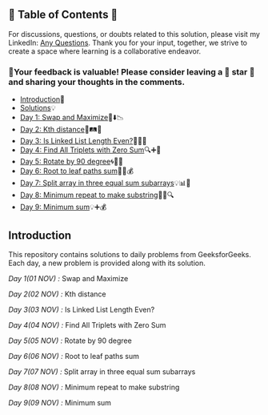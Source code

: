 ## 📜 Table of Contents 📜

For discussions, questions, or doubts related to this solution, please visit my LinkedIn: [Any Questions](https://www.linkedin.com/in/het-patel-8b110525a/). Thank you for your input, together, we strive to create a space where learning is a collaborative endeavor.

### 🔮Your feedback is valuable! Please consider leaving a 🌟 star 🌟 and sharing your thoughts in the comments.

- [Introduction](https://github.com/Hunterdii/GeeksforGeeks-POTD/blob/main/README.md)📝
- [Solutions](https://github.com/Hunterdii/GeeksforGeeks-POTD/tree/main/November%202024%20GFG%20SOLUTION)💡
- [Day 1: Swap and Maximize](https://github.com/Hunterdii/GeeksforGeeks-POTD/blob/main/November%202024%20GFG%20SOLUTION/01(Nov)%20Swap%20and%20Maximize.md)🔄⬇️📉
- [Day 2: Kth distance](https://github.com/Hunterdii/GeeksforGeeks-POTD/blob/main/November%202024%20GFG%20SOLUTION/02(Nov)%20Kth%20distance.md)🚗🛤️🧭
- [Day 3: Is Linked List Length Even?](https://github.com/Hunterdii/GeeksforGeeks-POTD/blob/main/November%202024%20GFG%20SOLUTION/03(Nov)%20Is%20Linked%20List%20Length%20Even%3F.md)🔗🔢❌
- [Day 4: Find All Triplets with Zero Sum](https://github.com/Hunterdii/GeeksforGeeks-POTD/blob/main/November%202024%20GFG%20SOLUTION/04(Nov)%20Find%20All%20Triplets%20with%20Zero%20Sum.md)🔍➕👥
- [Day 5: Rotate by 90 degree](https://github.com/Hunterdii/GeeksforGeeks-POTD/blob/main/November%202024%20GFG%20SOLUTION/05(Nov)%20Rotate%20by%2090%20degree.md)🌀📐💠
- [Day 6: Root to leaf paths sum](https://github.com/Hunterdii/GeeksforGeeks-POTD/blob/main/November%202024%20GFG%20SOLUTION/06(Nov)%20Root%20to%20leaf%20paths%20sum.md)🌳🍃💰
- [Day 7: Split array in three equal sum subarrays](https://github.com/Hunterdii/GeeksforGeeks-POTD/blob/main/November%202024%20GFG%20SOLUTION/07(Nov)%20Split%20array%20in%20three%20equal%20sum%20subarrays.md)💡📊🎯
- [Day 8: Minimum repeat to make substring](https://github.com/Hunterdii/GeeksforGeeks-POTD/blob/main/November%202024%20GFG%20SOLUTION/08(Nov)%20Minimum%20repeat%20to%20make%20substring.md)🔁✨🔍
- [Day 9: Minimum sum](https://github.com/Hunterdii/GeeksforGeeks-POTD/blob/main/November%202024%20GFG%20SOLUTION/08(Nov)%20Minimum%20sum.md)💡➕💰


## Introduction

This repository contains solutions to daily problems from GeeksforGeeks. Each day, a new problem is provided along with its solution.

*Day 1(01 NOV) :* Swap and Maximize

*Day 2(02 NOV) :* Kth distance

*Day 3(03 NOV) :* Is Linked List Length Even?

*Day 4(04 NOV) :* Find All Triplets with Zero Sum

*Day 5(05 NOV) :* Rotate by 90 degree

*Day 6(06 NOV) :* Root to leaf paths sum

*Day 7(07 NOV) :* Split array in three equal sum subarrays

*Day 8(08 NOV) :* Minimum repeat to make substring

*Day 9(09 NOV) :* Minimum sum
